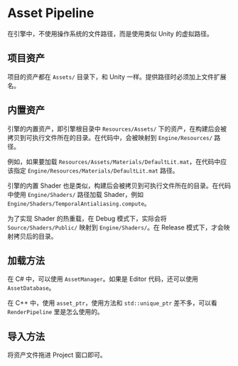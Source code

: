 # Asset Pipeline

在引擎中，不使用操作系统的文件路径，而是使用类似 Unity 的虚拟路径。

## 项目资产

项目的资产都在 `Assets/` 目录下，和 Unity 一样。提供路径时必须加上文件扩展名。

## 内置资产

引擎的内置资产，即引擎根目录中 `Resources/Assets/` 下的资产，在构建后会被拷贝到可执行文件所在的目录。在代码中，会被映射到 `Engine/Resources/` 路径。

例如，如果要加载 `Resources/Assets/Materials/DefaultLit.mat`，在代码中应该指定 `Engine/Resources/Materials/DefaultLit.mat` 路径。

引擎的内置 Shader 也是类似，构建后会被拷贝到可执行文件所在的目录。在代码中使用 `Engine/Shaders/` 路径加载 Shader，例如 `Engine/Shaders/TemporalAntialiasing.compute`。

为了实现 Shader 的热重载，在 Debug 模式下，实际会将 `Source/Shaders/Public/` 映射到 `Engine/Shaders/`。在 Release 模式下，才会映射拷贝后的目录。

## 加载方法

在 C# 中，可以使用 `AssetManager`。如果是 Editor 代码，还可以使用 `AssetDatabase`。

在 C++ 中，使用 `asset_ptr`，使用方法和 `std::unique_ptr` 差不多，可以看 `RenderPipeline` 里是怎么使用的。

## 导入方法

将资产文件拖进 Project 窗口即可。
